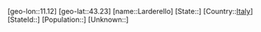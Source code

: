 ﻿---
location: [43.23,11.12]
type: City
tags:
- geo/City


SpocWebEntityId: 31851
isDeleted: false
confidential: public

---
[geo-lon::11.12]
[geo-lat::43.23]
[name::Larderello]
[State::]
[Country::[Italy](geo/Continent/Europe/Italy.md)]
[StateId::]
[Population::]
[Unknown::]

